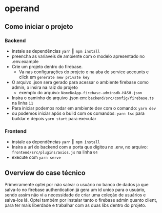 # operand

## Como iniciar o projeto

### Backend 

- instale as dependências `yarn` || `npm install`
- preencha as variaveis de ambiente com o modelo apresentado no .env.example
- Crie um projeto dentro do firebase.
  - Va nas configurações do projeto e na aba de service accounts e click em `generate new private key`
- O arquivo .json sera gerado para acessar o ambiente firebase como admin, o insira na raiz do projeto
  - exemplo do arquivo: `NomeDoApp-firebase-adminsdk-HASH.json`
- Insira o caminho do arquivo .json em: `backend/src/config/firebase.ts` na linha `11`
- Para iniciar podemos rodar em ambiente dev com o comando: `yarn dev`
- ou podemos iniciar após o build com os comandos: `yarn tsc` para buildar e depois `yarn start` para executar

### Frontend

- instale as dependências `yarn` || `npm install`
- Insira a url do backend com a porta que digitou no .env, no arquivo: `frontend/src/plugins/axios.js` na linha `04`
- execute com `yarn serve`


## Overview do case técnico

Primeiramente optei por não salvar o usuário no banco de dados ja que salva-lo no firebase authentication já gera um id unico para o usuário, sendo assim não vi a necessidade de criar uma coleção de usuários e salva-los lá.
Optei também por instalar tanto o firebase admin quanto client, para ter mais liberdade e trabalhar com as duas libs dentro do projeto.
